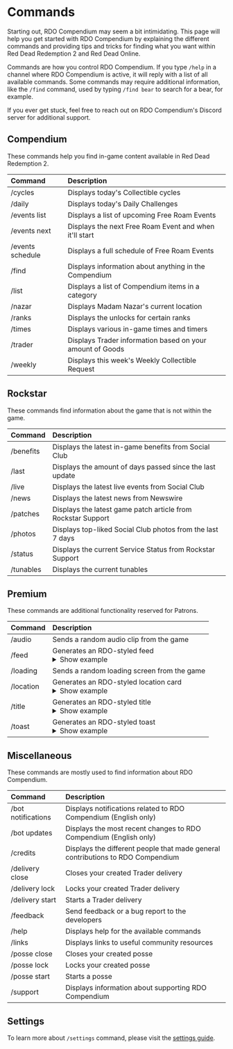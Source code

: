 # Commands

Starting out, RDO Compendium may seem a bit intimidating. This page will help you get started with RDO Compendium by explaining the different commands and providing tips and tricks for finding what you want within Red Dead Redemption 2 and Red Dead Online.

Commands are how you control RDO Compendium. If you type `/help` in a channel where RDO Compendium is active, it will reply with a list of all available commands. Some commands may require additional information, like the `/find` command, used by typing `/find bear` to search for a bear, for example.

If you ever get stuck, feel free to reach out on RDO Compendium's Discord server for additional support.

## Compendium

These commands help you find in-game content available in Red Dead Redemption 2.

| Command          | Description                                               |
| :--------------- | :-------------------------------------------------------- |
| /cycles          | Displays today's Collectible cycles                       |
| /daily           | Displays today's Daily Challenges                         |
| /events list     | Displays a list of upcoming Free Roam Events              |
| /events next     | Displays the next Free Roam Event and when it'll start    |
| /events schedule | Displays a full schedule of Free Roam Events              |
| /find            | Displays information about anything in the Compendium     |
| /list            | Displays a list of Compendium items in a category         |
| /nazar           | Displays Madam Nazar's current location                   |
| /ranks           | Displays the unlocks for certain ranks                    |
| /times           | Displays various in-game times and timers                 |
| /trader          | Displays Trader information based on your amount of Goods |
| /weekly          | Displays this week's Weekly Collectible Request           |

## Rockstar

These commands find information about the game that is not within the game.

| Command   | Description                                                  |
| :-------- | :----------------------------------------------------------- |
| /benefits | Displays the latest in-game benefits from Social Club        |
| /last     | Displays the amount of days passed since the last update     |
| /live     | Displays the latest live events from Social Club             |
| /news     | Displays the latest news from Newswire                       |
| /patches  | Displays the latest game patch article from Rockstar Support |
| /photos   | Displays top-liked Social Club photos from the last 7 days   |
| /status   | Displays the current Service Status from Rockstar Support    |
| /tunables | Displays the current tunables                                |

## Premium

These commands are additional functionality reserved for Patrons.

| Command   | Description                                                                                    |
| :-------- | :--------------------------------------------------------------------------------------------- |
| /audio    | Sends a random audio clip from the game                                                        |
| /feed     | Generates an RDO-styled feed<br /><details><summary>Show example</summary> ![Feed example](/img/wiki/feed-example.png)</details>                  |
| /loading  | Sends a random loading screen from the game                                                    |
| /location | Generates an RDO-styled location card<br /><details><summary>Show example</summary> ![Location example](/img/wiki/location-example.png)</details>  |
| /title    | Generates an RDO-styled title<br /><details><summary>Show example</summary> ![Title example](/img/wiki/title-example.png)</details>                |
| /toast    | Generates an RDO-styled toast<br /><details><summary>Show example</summary> ![Toast example](/img/wiki/toast-example.png)</details>                |

## Miscellaneous

These commands are mostly used to find information about RDO Compendium.

| Command            | Description                                                              |
| :----------------- | :----------------------------------------------------------------------- |
| /bot notifications | Displays notifications related to RDO Compendium (English only)          |
| /bot updates       | Displays the most recent changes to RDO Compendium (English only)        |
| /credits           | Displays the different people that made general contributions to RDO Compendium |
| /delivery close    | Closes your created Trader delivery                                      |
| /delivery lock     | Locks your created Trader delivery                                       |
| /delivery start    | Starts a Trader delivery                                                 |
| /feedback          | Send feedback or a bug report to the developers                          |
| /help              | Displays help for the available commands                                 |
| /links             | Displays links to useful community resources                             |
| /posse close       | Closes your created posse                                                |
| /posse lock        | Locks your created posse                                                 |
| /posse start       | Starts a posse                                                           |
| /support           | Displays information about supporting RDO Compendium                            |

## Settings

To learn more about `/settings` command, please visit the [settings guide](./settings).
